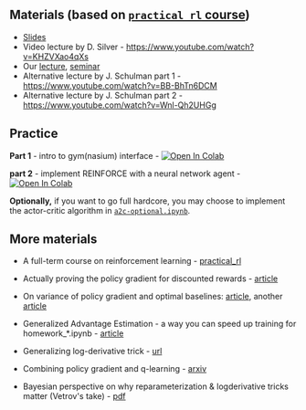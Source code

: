 ## Materials (based on [`practical_rl` course](https://github.com/yandexdataschool/Practical_RL))

* [Slides](https://disk.yandex.ru/i/64ao19xI77rsNw)
* Video lecture by D. Silver - https://www.youtube.com/watch?v=KHZVXao4qXs
* Our [lecture](https://yadi.sk/i/I3M09HKQ3GKBiP), [seminar](https://yadi.sk/i/8f9NX_E73GKBkT)
* Alternative lecture by J. Schulman part 1 - https://www.youtube.com/watch?v=BB-BhTn6DCM
* Alternative lecture by J. Schulman part 2 - https://www.youtube.com/watch?v=Wnl-Qh2UHGg

## Practice

__Part 1__ - intro to gym(nasium) interface - [![Open In Colab](https://colab.research.google.com/assets/colab-badge.svg)](https://colab.research.google.com/github/yandexdataschool/Practical_DL/blob/fall23/week10_rl/intro.ipynb)

__part 2__ - implement REINFORCE with a neural network agent - [![Open In Colab](https://colab.research.google.com/assets/colab-badge.svg)](https://colab.research.google.com/github/yandexdataschool/Practical_DL/blob/fall23/week10_rl/reinforce_pytorch.ipynb)

__Optionally,__ if you want to go full hardcore, you may choose to implement the actor-critic algorithm in [`a2c-optional.ipynb`](./a2c-optional.ipynb).

## More materials
* A full-term course on reinforcement learning - [practical_rl](https://github.com/yandexdataschool/practical_rl)

* Actually proving the policy gradient for discounted rewards - [article](https://papers.nips.cc/paper/1713-policy-gradient-methods-for-reinforcement-learning-with-function-approximation.pdf)
* On variance of policy gradient and optimal baselines: [article](https://papers.nips.cc/paper/4264-analysis-and-improvement-of-policy-gradient-estimation.pdf), another [article](https://arxiv.org/pdf/1301.2315.pdf)
* Generalized Advantage Estimation - a way you can speed up training for homework_*.ipynb - [article](https://arxiv.org/abs/1506.02438)

* Generalizing log-derivative trick - [url](http://blog.shakirm.com/2015/11/machine-learning-trick-of-the-day-5-log-derivative-trick/)
* Combining policy gradient and q-learning - [arxiv](https://arxiv.org/abs/1611.01626)
* Bayesian perspective on why reparameterization & logderivative tricks matter (Vetrov's take) - [pdf](https://www.sdsj.ru/slides/Vetrov.pdf)

